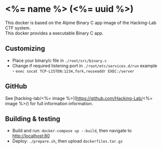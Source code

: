 # <%= name %> (<%= uuid %>)
This docker is based on the Alpine Binary C app image of the Hacking-Lab CTF system.  
This docker provides a executable Binary C app.

## Customizing
- Place your binary/c file in `./root/src/binary.c`
- Change if required listening port in `./root/etc/services.d/run`
  example - `exec socat TCP-LISTEN:1234,fork,reuseaddr EXEC:/server`

## GitHub
See [hacking-lab/<%= image %>](https://github.com/Hacking-Lab/<%= image %>/) for full information information.

## Building & testing
- Build and run: `docker-compose up --build`, then navigate to [http://localhost:80](http://localhost:80)
- Deploy: `./prepare.sh`, then upload `dockerfiles.tar.gz`